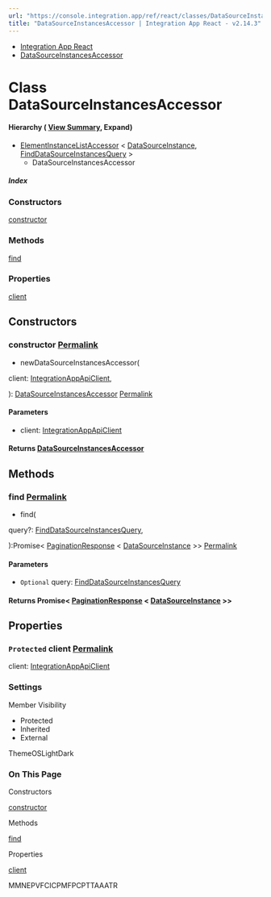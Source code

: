 ```yaml
---
url: "https://console.integration.app/ref/react/classes/DataSourceInstancesAccessor.html"
title: "DataSourceInstancesAccessor | Integration App React - v2.14.3"
---
```


- [Integration App React](https://console.integration.app/ref/react/index.html)
- [DataSourceInstancesAccessor](https://console.integration.app/ref/react/classes/DataSourceInstancesAccessor.html)

# Class DataSourceInstancesAccessor

#### Hierarchy ( [View Summary](https://console.integration.app/ref/react/hierarchy.html\#DataSourceInstancesAccessor), Expand)

- [ElementInstanceListAccessor](https://console.integration.app/ref/react/classes/ElementInstanceListAccessor.html) < [DataSourceInstance](https://console.integration.app/ref/react/interfaces/DataSourceInstance.html), [FindDataSourceInstancesQuery](https://console.integration.app/ref/react/interfaces/FindDataSourceInstancesQuery.html) >
  - DataSourceInstancesAccessor

##### Index

### Constructors

[constructor](https://console.integration.app/ref/react/classes/DataSourceInstancesAccessor.html#constructor)

### Methods

[find](https://console.integration.app/ref/react/classes/DataSourceInstancesAccessor.html#find)

### Properties

[client](https://console.integration.app/ref/react/classes/DataSourceInstancesAccessor.html#client)

## Constructors

### constructor [Permalink](https://console.integration.app/ref/react/classes/DataSourceInstancesAccessor.html\#constructor)

- newDataSourceInstancesAccessor(

client: [IntegrationAppApiClient](https://console.integration.app/ref/react/classes/_integration-app_react.IntegrationAppApiClient.html),

): [DataSourceInstancesAccessor](https://console.integration.app/ref/react/classes/DataSourceInstancesAccessor.html) [Permalink](https://console.integration.app/ref/react/classes/DataSourceInstancesAccessor.html#constructordatasourceinstancesaccessor)





#### Parameters



- client: [IntegrationAppApiClient](https://console.integration.app/ref/react/classes/_integration-app_react.IntegrationAppApiClient.html)

#### Returns [DataSourceInstancesAccessor](https://console.integration.app/ref/react/classes/DataSourceInstancesAccessor.html)

## Methods

### find [Permalink](https://console.integration.app/ref/react/classes/DataSourceInstancesAccessor.html\#find)

- find(

query?: [FindDataSourceInstancesQuery](https://console.integration.app/ref/react/interfaces/FindDataSourceInstancesQuery.html),

):Promise< [PaginationResponse](https://console.integration.app/ref/react/classes/PaginationResponse.html) < [DataSourceInstance](https://console.integration.app/ref/react/interfaces/DataSourceInstance.html) >> [Permalink](https://console.integration.app/ref/react/classes/DataSourceInstancesAccessor.html#find-1)





#### Parameters



- `Optional` query: [FindDataSourceInstancesQuery](https://console.integration.app/ref/react/interfaces/FindDataSourceInstancesQuery.html)

#### Returns Promise< [PaginationResponse](https://console.integration.app/ref/react/classes/PaginationResponse.html) < [DataSourceInstance](https://console.integration.app/ref/react/interfaces/DataSourceInstance.html) >>

## Properties

### `Protected` client [Permalink](https://console.integration.app/ref/react/classes/DataSourceInstancesAccessor.html\#client)

client: [IntegrationAppApiClient](https://console.integration.app/ref/react/classes/_integration-app_react.IntegrationAppApiClient.html)

### Settings

Member Visibility

- Protected
- Inherited
- External

ThemeOSLightDark

### On This Page

Constructors

[constructor](https://console.integration.app/ref/react/classes/DataSourceInstancesAccessor.html#constructor)

Methods

[find](https://console.integration.app/ref/react/classes/DataSourceInstancesAccessor.html#find)

Properties

[client](https://console.integration.app/ref/react/classes/DataSourceInstancesAccessor.html#client)

MMNEPVFCICPMFPCPTTAAATR